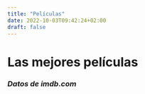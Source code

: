 ```yaml
---
title: "Películas"
date: 2022-10-03T09:42:24+02:00
draft: false
---
```


# Las mejores películas
### *Datos de imdb.com*